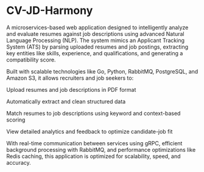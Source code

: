# CV-JD-Harmony
A microservices-based web application designed to intelligently analyze and evaluate resumes against job descriptions using advanced Natural Language Processing (NLP). The system mimics an Applicant Tracking System (ATS) by parsing uploaded resumes and job postings, extracting key entities like skills, experience, and qualifications, and generating a compatibility score.

Built with scalable technologies like Go, Python, RabbitMQ, PostgreSQL, and Amazon S3, it allows recruiters and job seekers to:

Upload resumes and job descriptions in PDF format

Automatically extract and clean structured data

Match resumes to job descriptions using keyword and context-based scoring

View detailed analytics and feedback to optimize candidate-job fit

With real-time communication between services using gRPC, efficient background processing with RabbitMQ, and performance optimizations like Redis caching, this application is optimized for scalability, speed, and accuracy.
